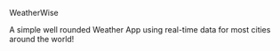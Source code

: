 WeatherWise

A simple well rounded Weather App using real-time data for most cities around the world!
